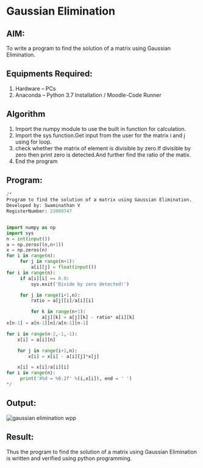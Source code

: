 # Gaussian Elimination

## AIM:
To write a program to find the solution of a matrix using Gaussian Elimination.

## Equipments Required:
1. Hardware – PCs
2. Anaconda – Python 3.7 Installation / Moodle-Code Runner

## Algorithm
1. Import the numpy module to use the built in function for calculation.
2. Import the sys function.Get input from the user for the matrix i and j using for loop.
3. check whether the matrix of element is divisible by zero.If divisible by zero then print zero is
   detected.And further find the ratio of the matix.
4.  End the program


## Program:
```python
/*
Program to find the solution of a matrix using Gaussian Elimination.
Developed by: Swaminathan V
RegisterNumber: 23000747


import numpy as np
import sys
n = int(input())
a = np.zeros((n,n+1))
x = np.zeros(n)
for i in range(n):
     for j in range(n+1):
         a[i][j] = float(input())
for i in range(n):
     if a[i][i] == 0.0:
         sys.exit('Divide by zero detected!')

     for j in range(i+1,n):
         ratio = a[j][i]/a[i][i]

         for k in range(n+1):
             a[j][k] = a[j][k] - ratio* a[i][k]
x[n-1] = a[n-1][n]/a[n-1][n-1]

for i in range(n-2,-1,-1):
    x[i] = a[i][n]

    for j in range(i+1,n):
        x[i] = x[i] - a[i][j]*x[j]

    x[i] = x[i]/a[i][i]
for i in range(n):
     print('X%d = %0.2f' %(i,x[i]), end = ' ')
*/
```

## Output:
![gaussian elimination wpp](https://github.com/SwaminathanV23000747/Gaussian/assets/148931113/df70379e-5fcd-4c74-845f-36f027190769)


## Result:
Thus the program to find the solution of a matrix using Gaussian Elimination is written and verified using python programming.

